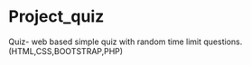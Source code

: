# Project_quiz
Quiz- web based simple quiz with random time limit questions. (HTML,CSS,BOOTSTRAP,PHP)
